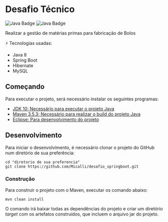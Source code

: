 # Desafio Técnico
![Java Badge](https://img.shields.io/badge/-Java-orange?style=flat-square&logo=Java&logoColor=white&link=#)
![Java Badge](https://img.shields.io/badge/-SpringBoot-orange?style=flat-square&logo=SpringBoot&logoColor=white&link=#)

Realizar a gestão de matérias primas para fabricação de Bolos

⚡ Tecnologias usadas:

* Java 8
* Spring Boot
* Hibernate
* MySQL

## Começando

Para executar o projeto, será necessário instalar os seguintes programas:

- [JDK 10: Necessário para executar o projeto Java](http://www.oracle.com/technetwork/java/javase/downloads/jdk10-downloads-4416644.html)
- [Maven 3.5.3: Necessário para realizar o build do projeto Java](http://mirror.nbtelecom.com.br/apache/maven/maven-3/3.5.3/binaries/apache-maven-3.5.3-bin.zip)
- [Eclipse: Para desenvolvimento do projeto](http://www.eclipse.org/downloads/packages/eclipse-ide-java-ee-developers/oxygen3a)

## Desenvolvimento

Para iniciar o desenvolvimento, é necessário clonar o projeto do GitHub num diretório de sua preferência:

```git
cd "diretorio de sua preferencia"
git clone https://github.com/Micalli/desafio_springboot.git
```

### Construção

Para construir o projeto com o Maven, executar os comando abaixo:

```
mvn clean install
```

O comando irá baixar todas as dependências do projeto e criar um diretório *target* com os artefatos construídos, que incluem o arquivo jar do projeto.
